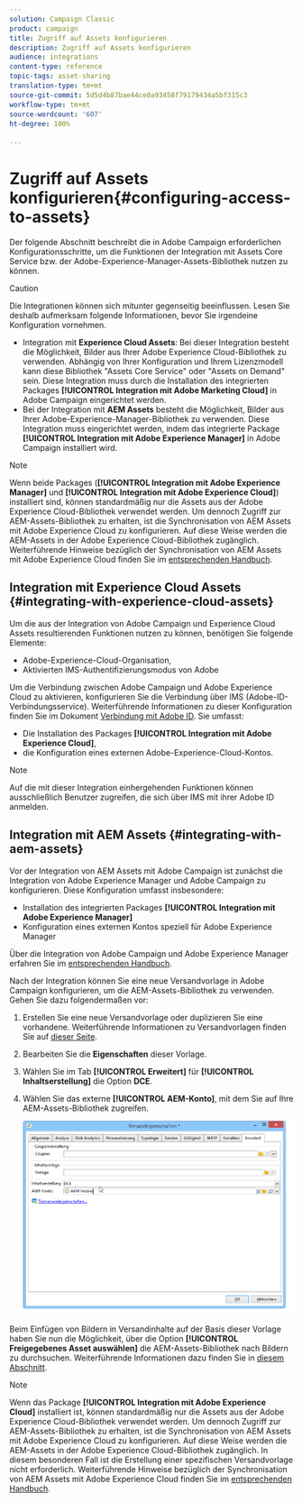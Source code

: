 ```yaml
---
solution: Campaign Classic
product: campaign
title: Zugriff auf Assets konfigurieren
description: Zugriff auf Assets konfigurieren
audience: integrations
content-type: reference
topic-tags: asset-sharing
translation-type: tm+mt
source-git-commit: 5d5d4b87bae44ce0a93458f79179434a5bf315c3
workflow-type: tm+mt
source-wordcount: '607'
ht-degree: 100%

---
```



# Zugriff auf Assets konfigurieren{#configuring-access-to-assets}

Der folgende Abschnitt beschreibt die in Adobe Campaign erforderlichen Konfigurationsschritte, um die Funktionen der Integration mit Assets Core Service bzw. der Adobe-Experience-Manager-Assets-Bibliothek nutzen zu können.

>[!CAUTION]
>
>Die Integrationen können sich mitunter gegenseitig beeinflussen. Lesen Sie deshalb aufmerksam folgende Informationen, bevor Sie irgendeine Konfiguration vornehmen.

* Integration mit **Experience Cloud Assets**: Bei dieser Integration besteht die Möglichkeit, Bilder aus Ihrer Adobe Experience Cloud-Bibliothek zu verwenden. Abhängig von Ihrer Konfiguration und Ihrem Lizenzmodell kann diese Bibliothek &quot;Assets Core Service&quot; oder &quot;Assets on Demand&quot; sein. Diese Integration muss durch die Installation des integrierten Packages **[!UICONTROL Integration mit Adobe Marketing Cloud]** in Adobe Campaign eingerichtet werden.
* Bei der Integration mit **AEM Assets** besteht die Möglichkeit, Bilder aus Ihrer Adobe-Experience-Manager-Bibliothek zu verwenden. Diese Integration muss eingerichtet werden, indem das integrierte Package **[!UICONTROL Integration mit Adobe Experience Manager]** in Adobe Campaign installiert wird.

>[!NOTE]
>
>Wenn beide Packages (**[!UICONTROL Integration mit Adobe Experience Manager]** und **[!UICONTROL Integration mit Adobe Experience Cloud]**) installiert sind, können standardmäßig nur die Assets aus der Adobe Experience Cloud-Bibliothek verwendet werden. Um dennoch Zugriff zur AEM-Assets-Bibliothek zu erhalten, ist die Synchronisation von AEM Assets mit Adobe Experience Cloud zu konfigurieren. Auf diese Weise werden die AEM-Assets in der Adobe Experience Cloud-Bibliothek zugänglich. Weiterführende Hinweise bezüglich der Synchronisation von AEM Assets mit Adobe Experience Cloud finden Sie im [entsprechenden Handbuch](https://docs.adobe.com/docs/de/aod/overview/collaborating/aem-assets-aod-sync.html).

## Integration mit Experience Cloud Assets {#integrating-with-experience-cloud-assets}

Um die aus der Integration von Adobe Campaign und Experience Cloud Assets resultierenden Funktionen nutzen zu können, benötigen Sie folgende Elemente:

* Adobe-Experience-Cloud-Organisation,
* Aktivierten IMS-Authentifizierungsmodus von Adobe

Um die Verbindung zwischen Adobe Campaign und Adobe Experience Cloud zu aktivieren, konfigurieren Sie die Verbindung über IMS (Adobe-ID-Verbindungsservice). Weiterführende Informationen zu dieser Konfiguration finden Sie im Dokument [Verbindung mit Adobe ID](../../integrations/using/about-adobe-id.md). Sie umfasst:

* Die Installation des Packages **[!UICONTROL Integration mit Adobe Experience Cloud]**,
* die Konfiguration eines externen Adobe-Experience-Cloud-Kontos.

>[!NOTE]
>
>Auf die mit dieser Integration einhergehenden Funktionen können ausschließlich Benutzer zugreifen, die sich über IMS mit ihrer Adobe ID anmelden.

## Integration mit AEM Assets {#integrating-with-aem-assets}

Vor der Integration von AEM Assets mit Adobe Campaign ist zunächst die Integration von Adobe Experience Manager und Adobe Campaign zu konfigurieren. Diese Konfiguration umfasst insbesondere:

* Installation des integrierten Packages **[!UICONTROL Integration mit Adobe Experience Manager]**
* Konfiguration eines externen Kontos speziell für Adobe Experience Manager

Über die Integration von Adobe Campaign und Adobe Experience Manager erfahren Sie im [entsprechenden Handbuch](../../integrations/using/about-adobe-experience-manager.md).

Nach der Integration können Sie eine neue Versandvorlage in Adobe Campaign konfigurieren, um die AEM-Assets-Bibliothek zu verwenden. Gehen Sie dazu folgendermaßen vor:

1. Erstellen Sie eine neue Versandvorlage oder duplizieren Sie eine vorhandene. Weiterführende Informationen zu Versandvorlagen finden Sie auf [dieser Seite](../../delivery/using/about-templates.md).
1. Bearbeiten Sie die **Eigenschaften** dieser Vorlage.
1. Wählen Sie im Tab **[!UICONTROL Erweitert]** für **[!UICONTROL Inhaltserstellung]** die Option **DCE**.
1. Wählen Sie das externe **[!UICONTROL AEM-Konto]**, mit dem Sie auf Ihre AEM-Assets-Bibliothek zugreifen.

   ![](assets/dam_aem_assets1.png)

Beim Einfügen von Bildern in Versandinhalte auf der Basis dieser Vorlage haben Sie nun die Möglichkeit, über die Option **[!UICONTROL Freigegebenes Asset auswählen]** die AEM-Assets-Bibliothek nach Bildern zu durchsuchen. Weiterführende Informationen dazu finden Sie in [diesem Abschnitt](../../integrations/using/inserting-a-shared-asset.md).

>[!NOTE]
>
>Wenn das Package **[!UICONTROL Integration mit Adobe Experience Cloud]** installiert ist, können standardmäßig nur die Assets aus der Adobe Experience Cloud-Bibliothek verwendet werden. Um dennoch Zugriff zur AEM-Assets-Bibliothek zu erhalten, ist die Synchronisation von AEM Assets mit Adobe Experience Cloud zu konfigurieren. Auf diese Weise werden die AEM-Assets in der Adobe Experience Cloud-Bibliothek zugänglich. In diesem besonderen Fall ist die Erstellung einer spezifischen Versandvorlage nicht erforderlich. Weiterführende Hinweise bezüglich der Synchronisation von AEM Assets mit Adobe Experience Cloud finden Sie im [entsprechenden Handbuch](https://experienceleague.adobe.com/docs/experience-manager-65/administering/integration/configure-assets-cc-integration.html?lang=de#integration).



